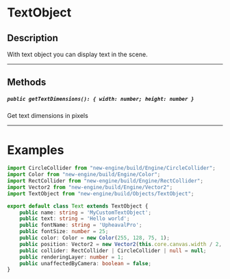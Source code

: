 # TextObject
## Description
With text object you can display text in the scene.

---

## Methods
##### `public getTextDimensions(): { width: number; height: number }`
Get text dimensions in pixels

---

# Examples
```typescript
import CircleCollider from "new-engine/build/Engine/CircleCollider";
import Color from "new-engine/build/Engine/Color";
import RectCollider from "new-engine/build/Engine/RectCollider";
import Vector2 from "new-engine/build/Engine/Vector2";
import TextObject from "new-engine/build/Objects/TextObject";

export default class Text extends TextObject {
    public name: string = 'MyCustomTextObject';
    public text: string = 'Hello world';
    public fontName: string = 'UpheavalPro';
    public fontSize: number = 25;
    public color: Color = new Color(255, 128, 75, 1);
    public position: Vector2 = new Vector2(this.core.canvas.width / 2, this.core.canvas.height / 2);
    public collider: RectCollider | CircleCollider | null = null;
    public renderingLayer: number = 1;
    public unaffectedByCamera: boolean = false;
}
```